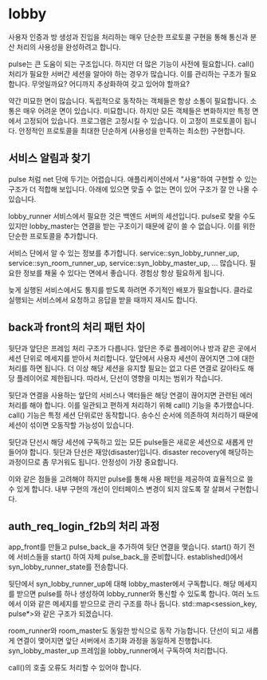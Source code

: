 # lobby 

사용자 인증과 방 생성과 진입을 처리하는 매우 단순한 프로토콜 구현을 통해 통신과 
분산 처리의 사용성을 완성하려고 합니다. 

pulse는 큰 도움이 되는 구조입니다. 하지만 더 많은 기능이 사전에 필요합니다. 
call() 처리가 필요한 서버간 세션을 알아야 하는 경우가 많습니다. 이를 관리하는 
구조가 필요합니다. 무엇일까요? 어디까지 추상화하여 갖고 있어야 할까요? 

약간 미묘한 면이 많습니다. 독립적으로 동작하는 객체들은 항상 소통이 필요합니다. 
소통은 매우 어려운 면이 있습니다. 미묘합니다. 하지만 모든 객체들은 변화하지만 
특정 면에서 고정되어 있습니다. 프로그램은 고정시킬 수 있습니다. 이 고정이 
프로토콜이 됩니다. 안정적인 프로토콜을 최대한 단순하게 (사용성을 만족하는 최소한)
구현합니다. 

## 서비스 알림과 찾기 

pulse 처럼 net 단에 두기는 어렵습니다. 애플리케이션에서 "사용"하여 구현할 수 있는 
구조가 더 적합해 보입니다. 아래에 있으면 맞출 수 없는 면이 있어 구조가 잘 안 나올 수 
있습니다. 

lobby_runner 서비스에서 필요한 것은 백엔드 서버의 세션입니다. pulse로 찾을 수도 
있지만 lobby_master는 연결을 받는 구조이기 때문에 같이 쓸 수 없습니다. 이를 위한 
단순한 프로토콜을 추가합니다. 

서비스 단에서 알 수 있는 정보를 추가합니다. service::syn_lobby_runner_up, 
service::syn_room_runner_up, service::syn_lobby_master_up, ... 많습니다. 
필요한 정보를 채울 수 있다는 면에서 좋습니다. 경험상 항상 필요하게 됩니다. 

늦게 실행된 서비스에서도 통지를 받도록 하려면 주기적인 배포가 필요합니다. 
클라로 실행되는 서비스에서 요청하고 응답을 받을 때까지 재시도 합니다. 

## back과 front의 처리 패턴 차이 

뒷단과 앞단은 프레임 처리 구조가 다릅니다. 앞단은 주로 플레이어나 방과 같은 
곳에서 세션 단위로 메세지를 받아서 처리합니다. 앞단에서 사용자 세션이 끊어지면 
그에 대한 처리를 하면 됩니다. 더 이상 해당 세션을 유지할 필요는 없고 
다른 연결로 갈아타도 해당 플레이어로 제한됩니다. 따라서, 단선이 영향을 미치는 
범위가 작습니다. 

뒷단과 연결을 사용하는 앞단의 서비스나 액터들은 해당 연결이 끊어지면 
관련된 에러 처리를 해야 합니다. 이를 일관되고 편하게 처리하기 위해 call() 기능을 
추가했습니다. call() 기능은 특정 세션 단위로만 동작합니다. 송수신 순서에 
의존하여 처리하기 때문에 세션이 섞이면 오동작할 가능성이 있습니다. 

뒷단과 단선시 해당 세션에 구독하고 있는 모든 pulse들은 새로운 세션으로 
새롭게 만들어야 합니다. 뒷단과 단선은 재앙(disaster)입니다. disaster recovery에 
해당하는 과정이므로 좀 무거워도 됩니다. 안정성이 가장 중요합니다. 

이와 같은 점들을 고려해야 하지만 pulse를 통해 사용 패턴을 제공하여 
효율적으로 쓸 수 있게 합니다. 내부 구현의 개선이 인터페이스 변경이 되지 않도록 
잘 살펴서 구현합니다. 

## auth_req_login_f2b의 처리 과정 

app_front를 만들고 pulse_back_을 추가하여 뒷단 연결을 맺습니다. 
start() 하기 전에 서비스들을 start() 하여 자체 pulse_back_을 준비합니다. 
established()에서 syn_lobby_runner_state를 전송합니다. 

뒷단에서 syn_lobby_runner_up에 대해 lobby_master에서 구독합니다. 
해당 메세지를 받으면 pulse를 하나 생성하여 lobby_runner와 통신할 수 있도록 합니다. 
여러 노드에서 이와 같은 메세지를 받으므로 관리 구조를 하나 둡니다. 
std::map<session_key, pulse*>와 같은 구조가 되겠습니다. 

room_runner와 room_master도 동일한 방식으로 동작 가능합니다. 
단선이 되고 새롭게 연결이 맺어지면 앞단 서버에서 초기화 과정을 동일하게 진행합니다. 
syn_lobby_master_up 프레임을 lobby_runner에서 구독하여 처리합니다. 

call()의 호출 오류도 처리할 수 있어야 합니다. 

## 









